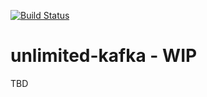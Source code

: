 [![Build Status](https://travis-ci.org/Aloomaio/unlimited-kafka.svg?branch=master)](https://travis-ci.org/Aloomaio/unlimited-kafka)
# unlimited-kafka - WIP

TBD
